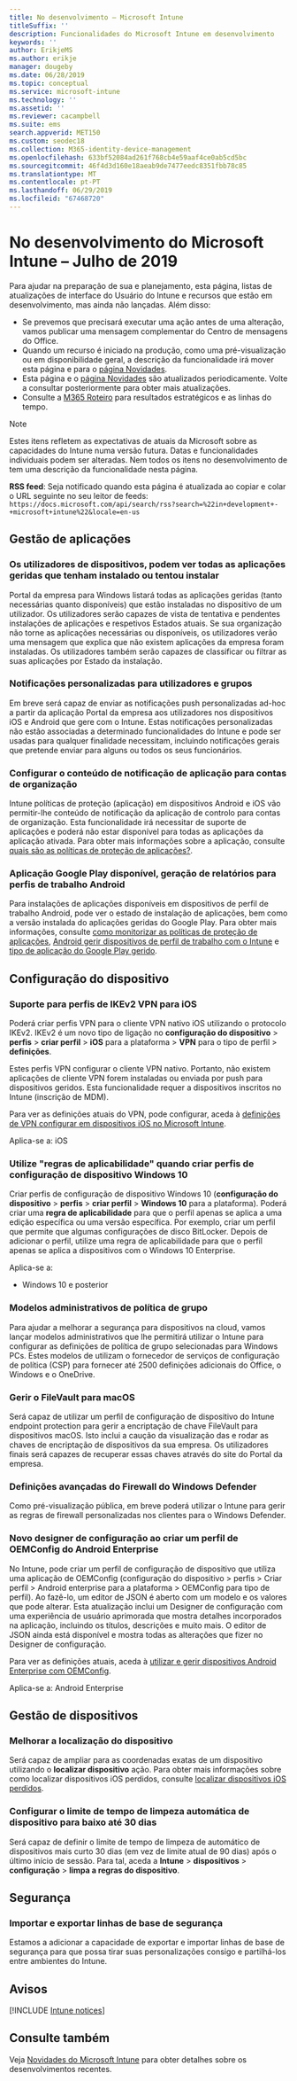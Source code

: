 ```yaml
---
title: No desenvolvimento – Microsoft Intune
titleSuffix: ''
description: Funcionalidades do Microsoft Intune em desenvolvimento
keywords: ''
author: ErikjeMS
ms.author: erikje
manager: dougeby
ms.date: 06/28/2019
ms.topic: conceptual
ms.service: microsoft-intune
ms.technology: ''
ms.assetid: ''
ms.reviewer: cacampbell
ms.suite: ems
search.appverid: MET150
ms.custom: seodec18
ms.collection: M365-identity-device-management
ms.openlocfilehash: 633bf52084ad261f768cb4e59aaf4ce0ab5cd5bc
ms.sourcegitcommit: 46f4d3d160e18aeab9de7477eedc8351fbb78c85
ms.translationtype: MT
ms.contentlocale: pt-PT
ms.lasthandoff: 06/29/2019
ms.locfileid: "67468720"
---
```

# <a name="in-development-for-microsoft-intune---july-2019"></a>No desenvolvimento do Microsoft Intune – Julho de 2019

Para ajudar na preparação de sua e planejamento, esta página, listas de atualizações de interface do Usuário do Intune e recursos que estão em desenvolvimento, mas ainda não lançadas. Além disso:

- Se prevemos que precisará executar uma ação antes de uma alteração, vamos publicar uma mensagem complementar do Centro de mensagens do Office.
- Quando um recurso é iniciado na produção, como uma pré-visualização ou em disponibilidade geral, a descrição da funcionalidade irá mover esta página e para o [página Novidades](whats-new.md).
- Esta página e o [página Novidades](whats-new.md) são atualizados periodicamente. Volte a consultar posteriormente para obter mais atualizações.
- Consulte a [M365 Roteiro](https://www.microsoft.com/microsoft-365/roadmap?rtc=2&filters=EMS) para resultados estratégicos e as linhas do tempo.

> [!Note]
> Estes itens refletem as expectativas de atuais da Microsoft sobre as capacidades do Intune numa versão futura. Datas e funcionalidades individuais podem ser alteradas. Nem todos os itens no desenvolvimento de tem uma descrição da funcionalidade nesta página.

**RSS feed**: Seja notificado quando esta página é atualizada ao copiar e colar o URL seguinte no seu leitor de feeds: `https://docs.microsoft.com/api/search/rss?search=%22in+development+-+microsoft+intune%22&locale=en-us`

<!--
## What's coming to Intune in the Azure portal 
## What's coming to Intune apps
## Notices
-->

<!-- Common categories:  
#### App management
#### Device configuration
#### Device enrollment
#### Device management
#### Intune apps
#### Monitor and troubleshoot
#### Role-based access control
#### Security

-->
 
<!-- ***********************************************-->
## <a name="app-management"></a>Gestão de aplicações

### <a name="device-users-can-view-all-managed-apps-theyve-installed-or-tried-to-install----2352913---"></a>Os utilizadores de dispositivos, podem ver todas as aplicações geridas que tenham instalado ou tentou instalar <!-- 2352913 -->
Portal da empresa para Windows listará todas as aplicações geridas (tanto necessárias quanto disponíveis) que estão instaladas no dispositivo de um utilizador. Os utilizadores serão capazes de vista de tentativa e pendentes instalações de aplicações e respetivos Estados atuais. Se sua organização não torne as aplicações necessárias ou disponíveis, os utilizadores verão uma mensagem que explica que não existem aplicações da empresa foram instaladas. Os utilizadores também serão capazes de classificar ou filtrar as suas aplicações por Estado da instalação.

### <a name="customized-notifications-for-users-and-groups-------16766574-----"></a>Notificações personalizadas para utilizadores e grupos    <!-- 16766574   -->
Em breve será capaz de enviar as notificações push personalizadas ad-hoc a partir da aplicação Portal da empresa aos utilizadores nos dispositivos iOS e Android que gere com o Intune. Estas notificações personalizadas não estão associadas a determinado funcionalidades do Intune e pode ser usadas para qualquer finalidade necessitam, incluindo notificações gerais que pretende enviar para alguns ou todos os seus funcionários.  

### <a name="configure-app-notification-content-for-organization-accounts----2576686---"></a>Configurar o conteúdo de notificação de aplicação para contas de organização <!-- 2576686 -->
Intune políticas de proteção (aplicação) em dispositivos Android e iOS vão permitir-lhe conteúdo de notificação da aplicação de controlo para contas de organização. Esta funcionalidade irá necessitar de suporte de aplicações e poderá não estar disponível para todas as aplicações da aplicação ativada. Para obter mais informações sobre a aplicação, consulte [quais são as políticas de proteção de aplicações?](app-protection-policy.md).

### <a name="available-google-play-app-reporting-for-android-work-profiles----3041956----"></a>Aplicação Google Play disponível, geração de relatórios para perfis de trabalho Android <!-- 3041956  -->
Para instalações de aplicações disponíveis em dispositivos de perfil de trabalho Android, pode ver o estado de instalação de aplicações, bem como a versão instalada do aplicações geridas do Google Play. Para obter mais informações, consulte [como monitorizar as políticas de proteção de aplicações](app-protection-policies-monitor.md), [Android gerir dispositivos de perfil de trabalho com o Intune](android-enterprise-overview.md) e [tipo de aplicação do Google Play gerido](apps-add-android-for-work.md#managed-google-play-app-type).

<!-- ***********************************************-->
## <a name="device-configuration"></a>Configuração do dispositivo


### <a name="support-for-ikev2-vpn-profiles-for-ios----1943438---"></a>Suporte para perfis de IKEv2 VPN para iOS <!-- 1943438 -->
Poderá criar perfis VPN para o cliente VPN nativo iOS utilizando o protocolo IKEv2. IKEv2 é um novo tipo de ligação no **configuração do dispositivo** > **perfis** > **criar perfil** > **iOS**  para a plataforma > **VPN** para o tipo de perfil > **definições**.

Estes perfis VPN configurar o cliente VPN nativo. Portanto, não existem aplicações de cliente VPN forem instaladas ou enviada por push para dispositivos geridos. Esta funcionalidade requer a dispositivos inscritos no Intune (inscrição de MDM).

Para ver as definições atuais do VPN, pode configurar, aceda à [definições de VPN configurar em dispositivos iOS no Microsoft Intune](vpn-settings-ios.md).

Aplica-se a: iOS

### <a name="use-applicability-rules-when-creating-windows-10-device-configuration-profiles----2549910---"></a>Utilize "regras de aplicabilidade" quando criar perfis de configuração de dispositivo Windows 10 <!-- 2549910 -->
Criar perfis de configuração de dispositivo Windows 10 (**configuração do dispositivo** > **perfis** > **criar perfil**  >  **Windows 10** para a plataforma). Poderá criar uma **regra de aplicabilidade** para que o perfil apenas se aplica a uma edição específica ou uma versão específica. Por exemplo, criar um perfil que permite que algumas configurações de disco BitLocker. Depois de adicionar o perfil, utilize uma regra de aplicabilidade para que o perfil apenas se aplica a dispositivos com o Windows 10 Enterprise.

Aplica-se a: 
- Windows 10 e posterior

### <a name="administrative-templates-for-group-policy---------3510695---"></a>Modelos administrativos de política de grupo     <!--  3510695 -->
Para ajudar a melhorar a segurança para dispositivos na cloud, vamos lançar modelos administrativos que lhe permitirá utilizar o Intune para configurar as definições de política de grupo selecionadas para Windows PCs.  Estes modelos de utilizam o fornecedor de serviços de configuração de política (CSP) para fornecer até 2500 definições adicionais do Office, o Windows e o OneDrive.

### <a name="manage-filevault-for-macos-------3858502--1210104-----"></a>Gerir o FileVault para macOS   <!--  3858502 + 1210104   -->
Será capaz de utilizar um perfil de configuração de dispositivo do Intune endpoint protection para gerir a encriptação de chave FileVault para dispositivos macOS. Isto inclui a caução da visualização das e rodar as chaves de encriptação de dispositivos da sua empresa. Os utilizadores finais será capazes de recuperar essas chaves através do site do Portal da empresa.

### <a name="advanced-settings-for-windows-defender-firewall-------1311949-------"></a>Definições avançadas do Firewall do Windows Defender   <!--  1311949     -->
Como pré-visualização pública, em breve poderá utilizar o Intune para gerir as regras de firewall personalizadas nos clientes para o Windows Defender.  

### <a name="new-configuration-designer-when-creating-an-oemconfig-profile-for-android-enterprise----3712769----"></a>Novo designer de configuração ao criar um perfil de OEMConfig do Android Enterprise <!-- 3712769  -->
No Intune, pode criar um perfil de configuração de dispositivo que utiliza uma aplicação de OEMConfig (configuração do dispositivo > perfis > Criar perfil > Android enterprise para a plataforma > OEMConfig para tipo de perfil). Ao fazê-lo, um editor de JSON é aberto com um modelo e os valores que pode alterar. Esta atualização inclui um Designer de configuração com uma experiência de usuário aprimorada que mostra detalhes incorporados na aplicação, incluindo os títulos, descrições e muito mais. O editor de JSON ainda está disponível e mostra todas as alterações que fizer no Designer de configuração.

Para ver as definições atuais, aceda à [utilizar e gerir dispositivos Android Enterprise com OEMConfig](android-oem-configuration-overview.md).

Aplica-se a: Android Enterprise


<!-- ***********************************************-->
## <a name="device-management"></a>Gestão de dispositivos

### <a name="improve-device-location---3855417---"></a>Melhorar a localização do dispositivo<!-- 3855417 -->
Será capaz de ampliar para as coordenadas exatas de um dispositivo utilizando o **localizar dispositivo** ação. Para obter mais informações sobre como localizar dispositivos iOS perdidos, consulte [localizar dispositivos iOS perdidos](device-locate.md).

### <a name="configure-automatic-device-clean-up-time-limit-down-to-30-days---4231059----"></a>Configurar o limite de tempo de limpeza automática de dispositivo para baixo até 30 dias <!--4231059  -->
Será capaz de definir o limite de tempo de limpeza de automático de dispositivos mais curto 30 dias (em vez de limite atual de 90 dias) após o último início de sessão. Para tal, aceda a **Intune** > **dispositivos** > **configuração** > **limpa a regras do dispositivo**.


<!-- ***********************************************-->
## <a name="security"></a>Segurança

### <a name="import-and-export-security-baselines------3408610------------"></a>Importar e exportar linhas de base de segurança    <!--3408610          -->  
Estamos a adicionar a capacidade de exportar e importar linhas de base de segurança para que possa tirar suas personalizações consigo e partilhá-los entre ambientes do Intune.



<!-- ***********************************************-->
## <a name="notices"></a>Avisos

[!INCLUDE [Intune notices](./includes/intune-notices.md)]

## <a name="see-also"></a>Consulte também
Veja [Novidades do Microsoft Intune](whats-new.md) para obter detalhes sobre os desenvolvimentos recentes.



